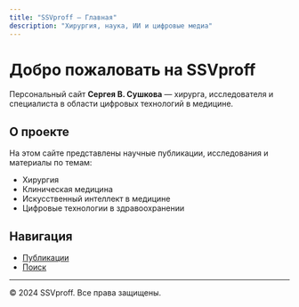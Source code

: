 ```yaml
---
title: "SSVproff — Главная"
description: "Хирургия, наука, ИИ и цифровые медиа"
---
```


# Добро пожаловать на SSVproff

Персональный сайт **Сергея В. Сушкова** — хирурга, исследователя и специалиста в области цифровых технологий в медицине.

## О проекте

На этом сайте представлены научные публикации, исследования и материалы по темам:
- Хирургия
- Клиническая медицина
- Искусственный интеллект в медицине
- Цифровые технологии в здравоохранении

## Навигация

- [Публикации](/ru/publications/)
- [Поиск](/ru/search/)

---

© 2024 SSVproff. Все права защищены.
